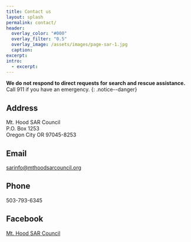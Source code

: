 ```yaml
---
title: Contact us
layout: splash
permalink: contact/
header:
  overlay_color: "#000"
  overlay_filter: "0.5"
  overlay_image: /assets/images/page-sar-1.jpg
  caption:
excerpt:
intro: 
  - excerpt:
---
```


**We do not respond to direct requests for search and rescue assistance.** Call 911 if you have an emergency.
{: .notice--danger}

## Address
Mt. Hood SAR Council<br>
P.O. Box 1253<br>
Oregon City OR 97045-8253

## Email
[sarinfo@mthoodsarcouncil.org](mailto:sarinfo@mthoodsarcouncil.org)

## Phone
503-793-6345

## Facebook
<a href="https://www.facebook.com/MtHood-SAR-Council-152500824868647/"><i class="fab fa-fw fa-facebook" aria-hidden="true"></i> Mt. Hood SAR Council</a>
